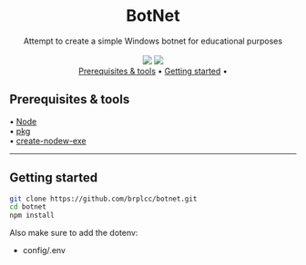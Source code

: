 <div align="center">
<h1>BotNet</h1>
Attempt to create a simple Windows botnet for educational purposes
<br>
<br>
<img src="https://img.shields.io/github/license/brplcc/botnet">
<img src="https://img.shields.io/github/last-commit/brplcc/botnet">
<br>
</div>

<div align="center">
<a href="#Prerequisites">Prerequisites & tools</a> •
<a href="#getting-started">Getting started</a> •
</div>


<h2 id="Prerequisites">Prerequisites & tools</h2>
• <a href="https://nodejs.org/en/download">Node</a>
<br/>
• <a href="https://github.com/vercel/pkg">pkg</a>
<br/>
• <a href="https://github.com/s-h-a-d-o-w/create-nodew-exe">create-nodew-exe</a>

---------------
<h2 id="Getting-started">Getting started</h2>

```bash 
git clone https://github.com/brplcc/botnet.git
cd botnet
npm install
```
Also make sure to add the dotenv:
- config/.env
